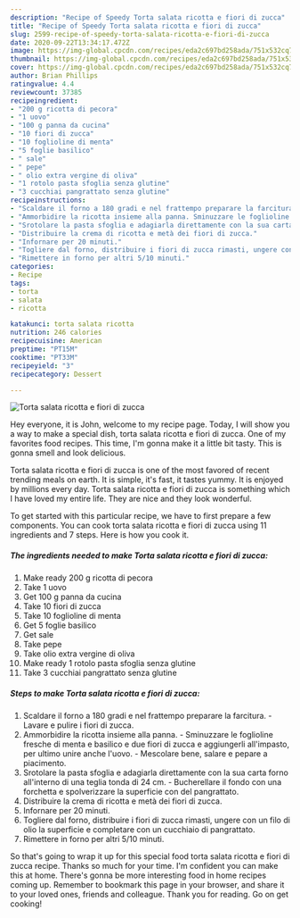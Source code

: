 ```yaml
---
description: "Recipe of Speedy Torta salata ricotta e fiori di zucca"
title: "Recipe of Speedy Torta salata ricotta e fiori di zucca"
slug: 2599-recipe-of-speedy-torta-salata-ricotta-e-fiori-di-zucca
date: 2020-09-22T13:34:17.472Z
image: https://img-global.cpcdn.com/recipes/eda2c697bd258ada/751x532cq70/torta-salata-ricotta-e-fiori-di-zucca-recipe-main-photo.jpg
thumbnail: https://img-global.cpcdn.com/recipes/eda2c697bd258ada/751x532cq70/torta-salata-ricotta-e-fiori-di-zucca-recipe-main-photo.jpg
cover: https://img-global.cpcdn.com/recipes/eda2c697bd258ada/751x532cq70/torta-salata-ricotta-e-fiori-di-zucca-recipe-main-photo.jpg
author: Brian Phillips
ratingvalue: 4.4
reviewcount: 37385
recipeingredient:
- "200 g ricotta di pecora"
- "1 uovo"
- "100 g panna da cucina"
- "10 fiori di zucca"
- "10 foglioline di menta"
- "5 foglie basilico"
- " sale"
- " pepe"
- " olio extra vergine di oliva"
- "1 rotolo pasta sfoglia senza glutine"
- "3 cucchiai pangrattato senza glutine"
recipeinstructions:
- "Scaldare il forno a 180 gradi e nel frattempo preparare la farcitura. Lavare e pulire i fiori di zucca."
- "Ammorbidire la ricotta insieme alla panna. Sminuzzare le foglioline fresche di menta e basilico e due fiori di zucca e aggiungerli all&#39;impasto, per ultimo unire anche l&#39;uovo. Mescolare bene, salare e pepare a piacimento."
- "Srotolare la pasta sfoglia e adagiarla direttamente con la sua carta forno all&#39;interno di una teglia tonda di 24 cm. Bucherellare il fondo con una forchetta e spolverizzare la superficie con del pangrattato."
- "Distribuire la crema di ricotta e metà dei fiori di zucca."
- "Infornare per 20 minuti."
- "Togliere dal forno, distribuire i fiori di zucca rimasti, ungere con un filo di olio la superficie e completare con un cucchiaio di pangrattato."
- "Rimettere in forno per altri 5/10 minuti."
categories:
- Recipe
tags:
- torta
- salata
- ricotta

katakunci: torta salata ricotta 
nutrition: 246 calories
recipecuisine: American
preptime: "PT15M"
cooktime: "PT33M"
recipeyield: "3"
recipecategory: Dessert

---
```



![Torta salata ricotta e fiori di zucca](https://img-global.cpcdn.com/recipes/eda2c697bd258ada/751x532cq70/torta-salata-ricotta-e-fiori-di-zucca-recipe-main-photo.jpg)

Hey everyone, it is John, welcome to my recipe page. Today, I will show you a way to make a special dish, torta salata ricotta e fiori di zucca. One of my favorites food recipes. This time, I'm gonna make it a little bit tasty. This is gonna smell and look delicious.



Torta salata ricotta e fiori di zucca is one of the most favored of recent trending meals on earth. It is simple, it's fast, it tastes yummy. It is enjoyed by millions every day. Torta salata ricotta e fiori di zucca is something which I have loved my entire life. They are nice and they look wonderful.


To get started with this particular recipe, we have to first prepare a few components. You can cook torta salata ricotta e fiori di zucca using 11 ingredients and 7 steps. Here is how you cook it.

<!--inarticleads1-->

##### The ingredients needed to make Torta salata ricotta e fiori di zucca:

1. Make ready 200 g ricotta di pecora
1. Take 1 uovo
1. Get 100 g panna da cucina
1. Take 10 fiori di zucca
1. Take 10 foglioline di menta
1. Get 5 foglie basilico
1. Get  sale
1. Take  pepe
1. Take  olio extra vergine di oliva
1. Make ready 1 rotolo pasta sfoglia senza glutine
1. Take 3 cucchiai pangrattato senza glutine




<!--inarticleads2-->

##### Steps to make Torta salata ricotta e fiori di zucca:

1. Scaldare il forno a 180 gradi e nel frattempo preparare la farcitura. - Lavare e pulire i fiori di zucca.
1. Ammorbidire la ricotta insieme alla panna. - Sminuzzare le foglioline fresche di menta e basilico e due fiori di zucca e aggiungerli all&#39;impasto, per ultimo unire anche l&#39;uovo. - Mescolare bene, salare e pepare a piacimento.
1. Srotolare la pasta sfoglia e adagiarla direttamente con la sua carta forno all&#39;interno di una teglia tonda di 24 cm. - Bucherellare il fondo con una forchetta e spolverizzare la superficie con del pangrattato.
1. Distribuire la crema di ricotta e metà dei fiori di zucca.
1. Infornare per 20 minuti.
1. Togliere dal forno, distribuire i fiori di zucca rimasti, ungere con un filo di olio la superficie e completare con un cucchiaio di pangrattato.
1. Rimettere in forno per altri 5/10 minuti.




So that's going to wrap it up for this special food torta salata ricotta e fiori di zucca recipe. Thanks so much for your time. I'm confident you can make this at home. There's gonna be more interesting food in home recipes coming up. Remember to bookmark this page in your browser, and share it to your loved ones, friends and colleague. Thank you for reading. Go on get cooking!
